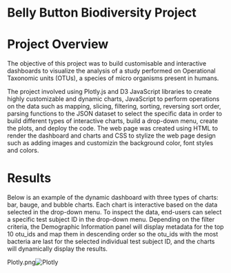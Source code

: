 # Belly Button Biodiversity Project

# Project Overview
The objective of this project was to build customisable and interactive dashboards to visualize the analysis of a study performed on Operational Taxonomic units (OTUs), a species of micro organisms present in humans.

The project involved using Plotly.js and D3 JavaScript libraries to create highly customizable and dynamic charts, JavaScript to perform operations on the data such as mapping, slicing, filtering, sorting, reversing sort order, parsing functions to the JSON dataset to select the specific data in order to build different types of interactive charts, build a drop-down menu, create the plots, and deploy the code. The web page was created using HTML to render the dashboard and charts and CSS to stylize the web page design such as adding images and customizin the background color, font styles and colors.

# Results

Below is an example of the dynamic dashboard with three types of charts: bar, bauge, and bubble charts. Each chart is interactive based on the data selected in the drop-down menu. To inspect the data, end-users can select a specific test subject ID in the drop-down menu. Depending on the filter criteria, the Demographic Information panel will display metadata for the top 10 otu_ids and map them in descending order so the otu_ids with the most bacteria are last for the selected individual test subject ID, and the charts will dynamically display the results.


Plotly.png![Plotly](https://user-images.githubusercontent.com/80140082/120938091-100c5500-c6c6-11eb-8012-625b983594b4.png)
